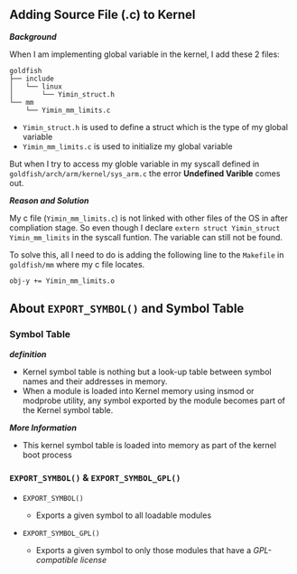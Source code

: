 
## Adding Source File (.c) to Kernel
***Background***

When I am implementing global variable in the kernel, I add these  2 files:
```
goldfish
├── include
│   └── linux
│       └── Yimin_struct.h
└── mm
    └── Yimin_mm_limits.c

```
- `Yimin_struct.h` is used to define a struct which is the type of my global variable
- `Yimin_mm_limits.c` is used to initialize my global variable

But when I try to access my globle variable in my syscall defined in `goldfish/arch/arm/kernel/sys_arm.c` 
the error **Undefined Varible** comes out.

***Reason and Solution***

My c file (`Yimin_mm_limits.c`) is not linked with other files of the OS in after compliation stage. So even though I declare `extern struct Yimin_struct Yimin_mm_limits` in the syscall funtion. The variable can still not be found.

To solve this, all I need to do is adding the following line to the `Makefile` in `goldfish/mm` where my c file locates.
```
obj-y += Yimin_mm_limits.o
```




## About `EXPORT_SYMBOL()` and Symbol Table

### Symbol Table
***definition***

 - Kernel symbol table is nothing but a look-up table between symbol names and their addresses in memory. 
 - When a module is loaded into Kernel memory using insmod or modprobe utility, any symbol exported by the module becomes part of the Kernel symbol table. 
  
***More Information***
- This kernel symbol table is loaded into memory as part of the kernel boot process
  

### `EXPORT_SYMBOL()` & `EXPORT_SYMBOL_GPL()`

- `EXPORT_SYMBOL()`
  - Exports a given symbol to all loadable modules

- `EXPORT_SYMBOL_GPL()`
  - Exports a given symbol to only those modules that have a *GPL-compatible license*



